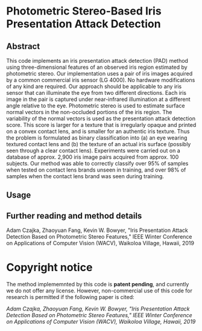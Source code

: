 # Photometric Stereo-Based Iris Presentation Attack Detection

## Abstract
This code implements an iris presentation attack detection (PAD) method using three-dimensional features of an observed iris region estimated by photometric stereo. Our implementation uses a pair of iris images acquired by a common commercial iris sensor (LG 4000). No hardware modifications of any kind are required. Our approach should be applicable to any iris sensor that can illuminate the eye from two different directions. Each iris image in the pair is captured under near-infrared illumination at a different angle relative to the eye. Photometric stereo is used to estimate surface normal vectors in the non-occluded portions of the iris region. The variability of the normal vectors is used as the presentation attack detection score. This score is larger for a texture that is irregularly opaque and printed on a convex contact lens, and is smaller for an authentic iris texture. Thus the problem is formulated as binary classification into (a) an eye wearing textured contact lens and (b) the texture of an actual iris surface (possibly seen through a clear contact lens). Experiments were carried out on a database of approx. 2,900 iris image pairs acquired from approx. 100 subjects. Our method was able to correctly classify over 95% of samples when tested on contact lens brands unseen in training, and over 98% of samples when the contact lens brand was seen during training.

## Usage

## Further reading and method details 
Adam Czajka, Zhaoyuan Fang, Kevin W. Bowyer, "Iris Presentation Attack Detection Based on Photometric Stereo Features," IEEE Winter Conference on Applications of Computer Vision (WACV), Waikoloa Village, Hawaii, 2019

# Copyright notice
The method implememnted by this code is **patent pending**, and currently we do not offer any license. However, non-commercial use of this code for research is permitted if the following paper is cited: 

*Adam Czajka, Zhaoyuan Fang, Kevin W. Bowyer, "Iris Presentation Attack Detection Based on Photometric Stereo Features," IEEE Winter Conference on Applications of Computer Vision (WACV), Waikoloa Village, Hawaii, 2019*
